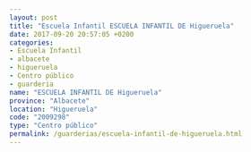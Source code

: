 ```yaml
---
layout: post
title: "Escuela Infantil ESCUELA INFANTIL DE Higueruela"
date: 2017-09-20 20:57:05 +0200
categories:
- Escuela Infantil
- albacete
- higueruela
- Centro público
- guarderia
name: "ESCUELA INFANTIL DE Higueruela"
province: "Albacete"
location: "Higueruela"
code: "2009298"
type: "Centro público"
permalink: /guarderias/escuela-infantil-de-higueruela.html
---
```

